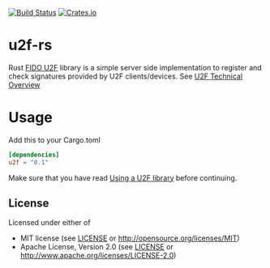 [![Build Status](https://travis-ci.org/wisespace-io/u2f-rs.png?branch=master)](https://travis-ci.org/wisespace-io/u2f-rs)
[![Crates.io](https://img.shields.io/crates/v/u2f.svg)](https://crates.io/crates/u2f)

# u2f-rs
Rust [FIDO U2F](https://fidoalliance.org/specifications/download/) library is a simple server side implementation to register and check signatures provided by U2F clients/devices. See [U2F Technical Overview](https://developers.yubico.com/U2F/Protocol_details/Overview.html)

# Usage

Add this to your Cargo.toml

```toml
[dependencies]
u2f = "0.1"
```

Make sure that you have read [Using a U2F library](https://developers.yubico.com/U2F/Libraries/Using_a_library.html) before continuing.

## License

Licensed under either of

* MIT license (see [LICENSE](LICENSE) or <http://opensource.org/licenses/MIT>)
* Apache License, Version 2.0 (see [LICENSE](LICENSE) or <http://www.apache.org/licenses/LICENSE-2.0>)